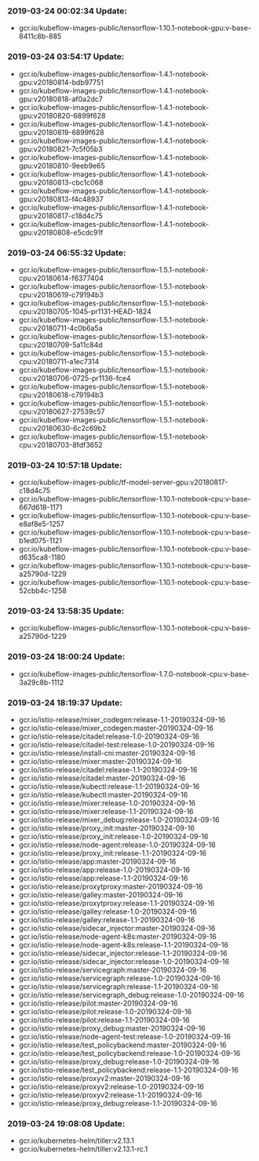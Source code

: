 ### 2019-03-24 00:02:34 Update:

- gcr.io/kubeflow-images-public/tensorflow-1.10.1-notebook-gpu:v-base-8411c8b-885
### 2019-03-24 03:54:17 Update:

- gcr.io/kubeflow-images-public/tensorflow-1.4.1-notebook-gpu:v20180814-bdb97751
- gcr.io/kubeflow-images-public/tensorflow-1.4.1-notebook-gpu:v20180818-af0a2dc7
- gcr.io/kubeflow-images-public/tensorflow-1.4.1-notebook-gpu:v20180820-6899f628
- gcr.io/kubeflow-images-public/tensorflow-1.4.1-notebook-gpu:v20180819-6899f628
- gcr.io/kubeflow-images-public/tensorflow-1.4.1-notebook-gpu:v20180821-7c5f05b3
- gcr.io/kubeflow-images-public/tensorflow-1.4.1-notebook-gpu:v20180810-9eeb9e65
- gcr.io/kubeflow-images-public/tensorflow-1.4.1-notebook-gpu:v20180813-cbc1c068
- gcr.io/kubeflow-images-public/tensorflow-1.4.1-notebook-gpu:v20180813-f4c48937
- gcr.io/kubeflow-images-public/tensorflow-1.4.1-notebook-gpu:v20180817-c18d4c75
- gcr.io/kubeflow-images-public/tensorflow-1.4.1-notebook-gpu:v20180808-e5cdc91f
### 2019-03-24 06:55:32 Update:

- gcr.io/kubeflow-images-public/tensorflow-1.5.1-notebook-cpu:v20180614-f6377404
- gcr.io/kubeflow-images-public/tensorflow-1.5.1-notebook-cpu:v20180619-c79194b3
- gcr.io/kubeflow-images-public/tensorflow-1.5.1-notebook-cpu:v20180705-1045-pr1131-HEAD-1824
- gcr.io/kubeflow-images-public/tensorflow-1.5.1-notebook-cpu:v20180711-4c0b6a5a
- gcr.io/kubeflow-images-public/tensorflow-1.5.1-notebook-cpu:v20180709-5a11c84d
- gcr.io/kubeflow-images-public/tensorflow-1.5.1-notebook-cpu:v20180711-a1ec7314
- gcr.io/kubeflow-images-public/tensorflow-1.5.1-notebook-cpu:v20180706-0725-pr1136-fce4
- gcr.io/kubeflow-images-public/tensorflow-1.5.1-notebook-cpu:v20180618-c79194b3
- gcr.io/kubeflow-images-public/tensorflow-1.5.1-notebook-cpu:v20180627-27539c57
- gcr.io/kubeflow-images-public/tensorflow-1.5.1-notebook-cpu:v20180630-6c2c69b2
- gcr.io/kubeflow-images-public/tensorflow-1.5.1-notebook-cpu:v20180703-8fdf3652
### 2019-03-24 10:57:18 Update:

- gcr.io/kubeflow-images-public/tf-model-server-gpu:v20180817-c18d4c75
- gcr.io/kubeflow-images-public/tensorflow-1.10.1-notebook-cpu:v-base-667d618-1171
- gcr.io/kubeflow-images-public/tensorflow-1.10.1-notebook-cpu:v-base-e8af8e5-1257
- gcr.io/kubeflow-images-public/tensorflow-1.10.1-notebook-cpu:v-base-b1ed075-1121
- gcr.io/kubeflow-images-public/tensorflow-1.10.1-notebook-cpu:v-base-d635ca8-1180
- gcr.io/kubeflow-images-public/tensorflow-1.10.1-notebook-cpu:v-base-a25790d-1229
- gcr.io/kubeflow-images-public/tensorflow-1.10.1-notebook-cpu:v-base-52cbb4c-1258
### 2019-03-24 13:58:35 Update:

- gcr.io/kubeflow-images-public/tensorflow-1.10.1-notebook-cpu:v-base-a25790d-1229
### 2019-03-24 18:00:24 Update:

- gcr.io/kubeflow-images-public/tensorflow-1.7.0-notebook-cpu:v-base-3a29c8b-1112
### 2019-03-24 18:19:37 Update:

- gcr.io/istio-release/mixer_codegen:release-1.1-20190324-09-16
- gcr.io/istio-release/mixer_codegen:master-20190324-09-16
- gcr.io/istio-release/citadel:release-1.0-20190324-09-16
- gcr.io/istio-release/citadel-test:release-1.0-20190324-09-16
- gcr.io/istio-release/install-cni:master-20190324-09-16
- gcr.io/istio-release/mixer:master-20190324-09-16
- gcr.io/istio-release/citadel:release-1.1-20190324-09-16
- gcr.io/istio-release/citadel:master-20190324-09-16
- gcr.io/istio-release/kubectl:release-1.1-20190324-09-16
- gcr.io/istio-release/kubectl:master-20190324-09-16
- gcr.io/istio-release/mixer:release-1.0-20190324-09-16
- gcr.io/istio-release/mixer:release-1.1-20190324-09-16
- gcr.io/istio-release/mixer_debug:release-1.0-20190324-09-16
- gcr.io/istio-release/proxy_init:master-20190324-09-16
- gcr.io/istio-release/proxy_init:release-1.0-20190324-09-16
- gcr.io/istio-release/node-agent:release-1.0-20190324-09-16
- gcr.io/istio-release/proxy_init:release-1.1-20190324-09-16
- gcr.io/istio-release/app:master-20190324-09-16
- gcr.io/istio-release/app:release-1.0-20190324-09-16
- gcr.io/istio-release/app:release-1.1-20190324-09-16
- gcr.io/istio-release/proxytproxy:master-20190324-09-16
- gcr.io/istio-release/galley:master-20190324-09-16
- gcr.io/istio-release/proxytproxy:release-1.1-20190324-09-16
- gcr.io/istio-release/galley:release-1.0-20190324-09-16
- gcr.io/istio-release/galley:release-1.1-20190324-09-16
- gcr.io/istio-release/sidecar_injector:master-20190324-09-16
- gcr.io/istio-release/node-agent-k8s:master-20190324-09-16
- gcr.io/istio-release/node-agent-k8s:release-1.1-20190324-09-16
- gcr.io/istio-release/sidecar_injector:release-1.1-20190324-09-16
- gcr.io/istio-release/sidecar_injector:release-1.0-20190324-09-16
- gcr.io/istio-release/servicegraph:master-20190324-09-16
- gcr.io/istio-release/servicegraph:release-1.0-20190324-09-16
- gcr.io/istio-release/servicegraph:release-1.1-20190324-09-16
- gcr.io/istio-release/servicegraph_debug:release-1.0-20190324-09-16
- gcr.io/istio-release/pilot:master-20190324-09-16
- gcr.io/istio-release/pilot:release-1.0-20190324-09-16
- gcr.io/istio-release/pilot:release-1.1-20190324-09-16
- gcr.io/istio-release/proxy_debug:master-20190324-09-16
- gcr.io/istio-release/node-agent-test:release-1.0-20190324-09-16
- gcr.io/istio-release/test_policybackend:master-20190324-09-16
- gcr.io/istio-release/test_policybackend:release-1.0-20190324-09-16
- gcr.io/istio-release/proxy_debug:release-1.0-20190324-09-16
- gcr.io/istio-release/test_policybackend:release-1.1-20190324-09-16
- gcr.io/istio-release/proxyv2:master-20190324-09-16
- gcr.io/istio-release/proxyv2:release-1.0-20190324-09-16
- gcr.io/istio-release/proxyv2:release-1.1-20190324-09-16
- gcr.io/istio-release/proxy_debug:release-1.1-20190324-09-16
### 2019-03-24 19:08:08 Update:

- gcr.io/kubernetes-helm/tiller:v2.13.1
- gcr.io/kubernetes-helm/tiller:v2.13.1-rc.1
